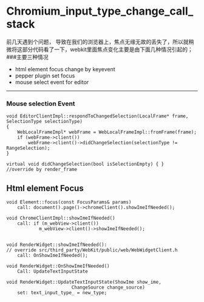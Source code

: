 # Chromium_input_type_change_call_stack

前几天遇到个问题， 导致在我们的浏览器上，焦点无缘无故的丢失了，所以就稍微将这部分代码看了一下，webkit里面焦点变化主要是由下面几种情况引起的；
###主要三种情况
- html element focus change by keyevent
- pepper plugin set focus
- mouse select event for editor
---

### Mouse selection Event
```
void EditorClientImpl::respondToChangedSelection(LocalFrame* frame, SelectionType selectionType)
{
    WebLocalFrameImpl* webFrame = WebLocalFrameImpl::fromFrame(frame);
    if (webFrame->client())
        webFrame->client()->didChangeSelection(selectionType != RangeSelection);
}

virtual void didChangeSelection(bool isSelectionEmpty) { }
//override by render_frame
```


## Html element Focus
```
void Element::focus(const FocusParams& params)
    call: document().page()->chromeClient().showImeIfNeeded();

void ChromeClientImpl::showImeIfNeeded()
    call: if (m_webView->client())
            m_webView->client()->showImeIfNeeded();
        

void RenderWidget::showImeIfNeeded():
// override src/third_party/WebKit/public/web/WebWidgetClient.h	
    call: OnShowImeIfNeeded();

void RenderWidget::OnShowImeIfNeeded()
    Call: UpdateTextInputState
    
void RenderWidget::UpdateTextInputState(ShowIme show_ime,
                        ChangeSource change_source)
    set: text_input_type_ = new_type;
```






